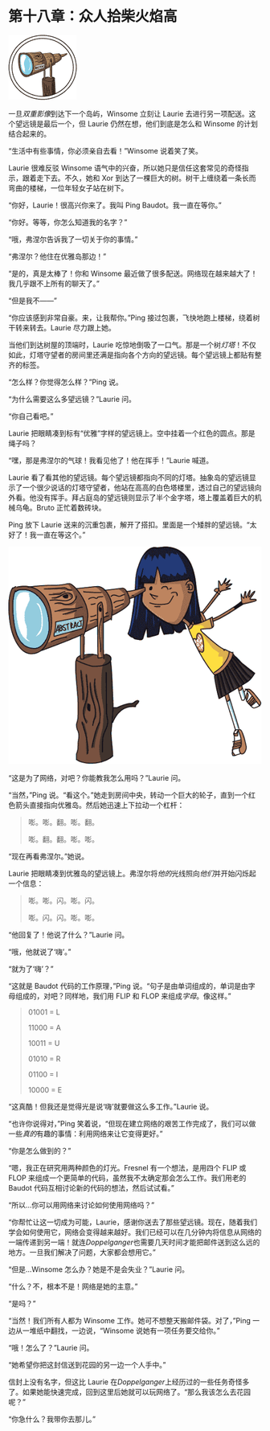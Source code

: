 # 第十八章：众人拾柴火焰高

![没有说明的图片](img/131fig01.png.jpg)

一旦*双重影像*到达下一个岛屿，Winsome 立刻让 Laurie 去进行另一项配送。这个望远镜是最后一个，但 Laurie 仍然在想，他们到底是怎么和 Winsome 的计划结合起来的。

“生活中有些事情，你必须亲自去看！”Winsome 说着笑了笑。

Laurie 很难反驳 Winsome 语气中的兴奋，所以她只是信任这套常见的奇怪指示，跟着走下去。不久，她和 Xor 到达了一棵巨大的树。树干上缠绕着一条长而弯曲的楼梯，一位年轻女子站在树下。

“你好，Laurie！很高兴你来了。我叫 Ping Baudot。我一直在等你。”

“你好。等等，你怎么知道我的名字？”

“哦，弗涅尔告诉我了一切关于你的事情。”

“弗涅尔？他住在优雅岛那边！”

“是的，真是太棒了！你和 Winsome 最近做了很多配送。网络现在越来越大了！我几乎跟不上所有的聊天了。”

“但是我不——”

“你应该感到非常自豪。来，让我帮你。”Ping 接过包裹，飞快地跑上楼梯，绕着树干转来转去。Laurie 尽力跟上她。

当他们到达树屋的顶端时，Laurie 吃惊地倒吸了一口气。那是一个树*灯塔*！不仅如此，灯塔守望者的房间里还满是指向各个方向的望远镜。每个望远镜上都贴有整齐的标签。

“怎么样？你觉得怎么样？”Ping 说。

“为什么需要这么多望远镜？”Laurie 问。

“你自己看吧。”

Laurie 把眼睛凑到标有“优雅”字样的望远镜上。空中挂着一个红色的圆点。那是绳子吗？

“嘿，那是弗涅尔的气球！我看见他了！他在挥手！”Laurie 喊道。

Laurie 看了看其他的望远镜。每个望远镜都指向不同的灯塔。抽象岛的望远镜显示了一个很少说话的灯塔守望者，他站在高高的白色塔楼里，透过自己的望远镜向外看。他没有挥手。拜占庭岛的望远镜则显示了半个金字塔，塔上覆盖着巨大的机械乌龟。Bruto 正忙着数砖块。

Ping 放下 Laurie 送来的沉重包裹，解开了搭扣。里面是一个矮胖的望远镜。“太好了！我一直在等这个。”

![没有说明的图片](img/133fig01.png.jpg)

“这是为了网络，对吧？你能教我怎么用吗？”Laurie 问。

“当然，”Ping 说。“看这个。”她走到房间中央，转动一个巨大的轮子，直到一个红色箭头直接指向优雅岛。然后她迅速上下拉动一个杠杆：

> 嘭。嘭。翻。嘭。翻。
> 
> 嘭。翻。翻。嘭。嘭。

“现在再看弗涅尔。”她说。

Laurie 把眼睛凑到优雅岛的望远镜上。弗涅尔将*他的*光线照向*他们*并开始闪烁起一个信息：

> 嘭。嘭。闪。嘭。闪。
> 
> 嘭。闪。闪。嘭。嘭。

“他回复了！他说了什么？”Laurie 问。

“哦，他就说了‘嗨’。”

“就为了‘嗨’？”

“这就是 Baudot 代码的工作原理，”Ping 说。“句子是由单词组成的，单词是由字母组成的，对吧？同样地，我们用 FLIP 和 FLOP 来组成*字母*。像这样。”

> 01001 = L
> 
> 11000 = A
> 
> 10011 = U
> 
> 01010 = R
> 
> 01100 = I
> 
> 10000 = E

“这真酷！但我还是觉得光是说‘嗨’就要做这么多工作。”Laurie 说。

“也许你说得对，”Ping 笑着说，“但现在建立网络的艰苦工作完成了，我们可以做一些*真的*有趣的事情：利用网络来让它变得更好。”

“你是怎么做到的？”

“嗯，我正在研究用两种颜色的灯光。Fresnel 有一个想法，是用四个 FLIP 或 FLOP 来组成一个更简单的代码，虽然我不太确定那会怎么工作。我们用老的 Baudot 代码互相讨论新的代码的想法，然后试试看。”

“所以...你可以用网络来讨论如何使用网络吗？”

“你帮忙让这一切成为可能，Laurie，感谢你送去了那些望远镜。现在，随着我们学会如何使用它，网络会变得越来越好。我们已经可以在几分钟内将信息从网络的一端传递到另一端！就连*Doppelganger*也需要几天时间才能把邮件送到这么远的地方。一旦我们解决了问题，大家都会想用它。”

“但是...Winsome 怎么办？她是不是会失业？”Laurie 问。

“什么？不，根本不是！网络是她的主意。”

“是吗？”

“当然！我们所有人都为 Winsome 工作。她可不想整天搬邮件袋。对了，”Ping 一边从一堆纸中翻找，一边说，“Winsome 说她有一项任务要交给你。”

“哦！怎么了？”Laurie 问。

“她希望你把这封信送到花园的另一边一个人手中。”

信封上没有名字，但这比 Laurie 在*Doppelganger*上经历过的一些任务奇怪多了。如果她能快速完成，回到这里后她就可以玩网络了。“那么我该怎么去花园呢？”

“你急什么？我带你去那儿。”
